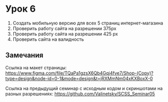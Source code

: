 # Урок 6

1. Создать мобильную версию для всех 5 страниц интернет-магазина
2. Проверить работу сайта на разрешении 375px
3. Проверить работу сайта на разрешении 425 px
4. Проверить сайта на валидность

## Замечания

Ссылка на макет страницы:
https://www.figma.com/file/TQaPa1gzsX6Qb4Gqj4fve7/Shop-(Copy)?type=design&node-id=0-1&mode=design&t=jRXMmNm04xKXBoxX-0

Ссылка на предыдущий семинар с исходным кодом и скриншотами на разных разрешениях:
https://github.com/Valinetsky/SCSS_Seminar05
